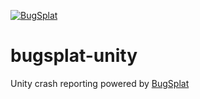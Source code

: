 [![BugSplat](https://s3.amazonaws.com/bugsplat-public/npm/header.png)](https://www.bugsplat.com)

# bugsplat-unity
Unity crash reporting powered by [BugSplat](https://www.bugsplat.com)